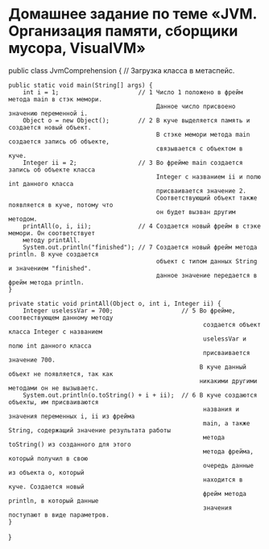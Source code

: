 # Домашнее задание по теме «JVM. Организация памяти, сборщики мусора, VisualVM»

public class JvmComprehension {  // Загрузка класса в метаспейс.

    public static void main(String[] args) { 
        int i = 1;                      // 1 Число 1 положено в фрейм метода main в стэк мемори.
                                     		 Данное число присвоено значению переменной i.
        Object o = new Object();        // 2 В куче выделяется память и создается новый объект.
                                      		 В стэке мемори метода main создается запись об объекте, 
											 связывается с объектом в куче.
        Integer ii = 2;                 // 3 Во фрейме main создается запись об объекте класса 
		                                     Integer с названием ii и полю int данного класса 
											 присваивается значение 2. 
		                                     Соответствующий объект также появляется в куче, потому что
											 он будет вызван другим методом.
        printAll(o, i, ii);             // 4 Создается новый фрейм в стэке мемори. Он соответствует 
		методу printAll.
        System.out.println("finished"); // 7 Создается новый фрейм метода println. В куче создается 
		                                     объект с типом данных String и значением "finished". 
											 данное значение передается в фрейм метода println.
    }

    private static void printAll(Object o, int i, Integer ii) {
        Integer uselessVar = 700;                   // 5 Во фрейме, соотвествующем данному методу 
		                                                  создается объект класса Integer с названием 
														  uselessVar и полю int данного класса 
														  присваивается значение 700. 
		                                                 В куче данный объект не появляется, так как 
														 никакими другими методами он не вызываетс.
        System.out.println(o.toString() + i + ii);  // 6 В куче создаются объекты, им присваиваются 
		                                                  названия и значения переменных i, ii из фрейма 
														  main, а также String, содержащий значение результата работы 
		                                                  метода toString() из созданного для этого 
														  метода фрейма, который получил в свою 
														  очередь данные из объекта о, который 
														  находится в куче. Создается новый 
														  фрейм метода println, в который данные 
														  значения поступают в виде параметров.  
    }
}








